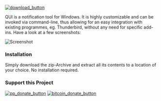 [![download_button](https://bfourdev.files.wordpress.com/2017/01/download_button2.png)](https://github.com/bfour/FP-QUI/raw/master/dist/FP-QUI_v20170327T1755.zip)

QUI is a notification tool for Windows. It is highly customizable and can be invoked via command-line, thus allowing for an easy integration with existing programmes, eg. Thunderbird, without any need for specific add-ins. Have a look at a few screenshots:

![Screenshot](https://bfourdev.files.wordpress.com/2017/02/clipboard06_.png)

### Installation

Simply download the zip-Archive and extract all its contents to a location of your choice. No installation required.

### Support this Project

[![pp_donate_button](https://bfourdev.files.wordpress.com/2017/01/bitcoin_donate_button.png)](https://bfourdev.wordpress.com/donate-via-cryptocoins/) [![bitcoin_donate_button](https://bfourdev.files.wordpress.com/2017/01/pp_donate_button.png)](https://www.paypal.com/cgi-bin/webscr?cmd=_donations&business=G2ZWPMUAULGXL&lc=AT&item_name=open%20source%20software&item_number=EMLFixer¤cy_code=EUR&bn=PP%2dDonationsBF%3abtn_donate_SM%2egif%3aNonHosted)
